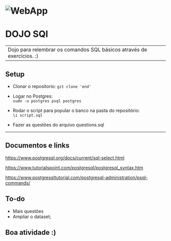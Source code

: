 
# ![WebApp](https://desenvolvimentoaberto.files.wordpress.com/2016/11/logoazuresql.png)
# DOJO SQl
 
<table>
<tr>
<td>
  Dojo para relembrar os comandos SQL básicos através de exercícios. :)

</td>
</tr>
</table>

## Setup
- Clonar o repositorio:
  `git clone 'end'`

- Logar no Postgres:  
 `sudo -u postgres psql postgres`

- Rodar o script para popular o banco na pasta do repositório:   
   `\i script.sql`

- Fazer as questões do arquivo questions.sql


---
## Documentos e links

  https://www.postgresql.org/docs/current/sql-select.html
  
  https://www.tutorialspoint.com/postgresql/postgresql_syntax.htm
  
  https://www.postgresqltutorial.com/postgresql-administration/psql-commands/

## To-do

- Mais questões
- Ampliar o dataset;


## Boa atividade :)

<!-- # Sql-dojo

Dojo para relembrar o conteúdo de SQL básico através de exercícios. Para rodar o script basta: 


- Documentação para relembrar a sintaxe do SQL: 
  (Documentação oficial)[https://www.postgresql.org/docs/current/sql-select.html]
  
  https://www.tutorialspoint.com/postgresql/postgresql_syntax.htm
  
  https://www.postgresqltutorial.com/postgresql-administration/psql-commands/

- Boa atividade :) 
 -->
